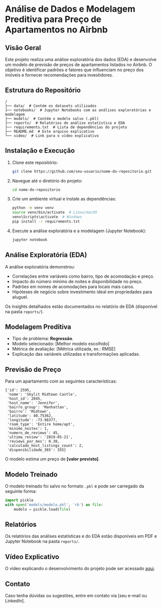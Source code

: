 # Análise de Dados e Modelagem Preditiva para Preço de Apartamentos no Airbnb

## Visão Geral
Este projeto realiza uma análise exploratória dos dados (EDA) e desenvolve um modelo de previsão de preços de apartamentos listados no Airbnb. O objetivo é identificar padrões e fatores que influenciam no preço dos imóveis e fornecer recomendações para investidores.

## Estrutura do Repositório
```
/
├── data/  # Contém os datasets utilizados
├── notebooks/  # Jupyter Notebooks com as análises exploratórias e modelagem
├── models/  # Contém o modelo salvo (.pkl)
├── reports/  # Relatórios de análise estatística e EDA
├── requirements.txt  # Lista de dependências do projeto
├── README.md  # Este arquivo explicativo
└── video/  # Link para o vídeo explicativo
```

## Instalação e Execução
1. Clone este repositório:
   ```bash
   git clone https://github.com/seu-usuario/nome-do-repositorio.git
   ```
2. Navegue até o diretório do projeto:
   ```bash
   cd nome-do-repositorio
   ```
3. Crie um ambiente virtual e instale as dependências:
   ```bash
   python -m venv venv
   source venv/bin/activate  # Linux/macOS
   venv\Scripts\activate  # Windows
   pip install -r requirements.txt
   ```
4. Execute a análise exploratória e a modelagem (Jupyter Notebook):
   ```bash
   jupyter notebook
   ```

## Análise Exploratória (EDA)
A análise exploratória demonstrou:
- Correlações entre variáveis como bairro, tipo de acomodação e preço.
- Impacto do número mínimo de noites e disponibilidade no preço.
- Padrões em nomes de acomodações para locais mais caros.
- Hipóteses de negócio sobre investimento ideal em propriedades para aluguel.

Os insights detalhados estão documentados no relatório de EDA (disponível na pasta `reports/`).

## Modelagem Preditiva
- Tipo de problema: **Regressão**.
- Modelo selecionado: [Melhor modelo escolhido]
- Métrica de avaliação: [Métrica utilizada, ex.: RMSE]
- Explicação das variáveis utilizadas e transformações aplicadas.

## Previsão de Preço
Para um apartamento com as seguintes características:
```
{'id': 2595,
 'nome': 'Skylit Midtown Castle',
 'host_id': 2845,
 'host_name': 'Jennifer',
 'bairro_group': 'Manhattan',
 'bairro': 'Midtown',
 'latitude': 40.75362,
 'longitude': -73.98377,
 'room_type': 'Entire home/apt',
 'minimo_noites': 1,
 'numero_de_reviews': 45,
 'ultima_review': '2019-05-21',
 'reviews_por_mes': 0.38,
 'calculado_host_listings_count': 2,
 'disponibilidade_365': 355}
```
O modelo estima um preço de **[valor previsto]**.

## Modelo Treinado
O modelo treinado foi salvo no formato `.pkl` e pode ser carregado da seguinte forma:
```python
import pickle
with open('models/modelo.pkl', 'rb') as file:
    modelo = pickle.load(file)
```

## Relatórios
Os relatórios das análises estatísticas e do EDA estão disponíveis em PDF e Jupyter Notebook na pasta `reports/`.

## Vídeo Explicativo
O vídeo explicando o desenvolvimento do projeto pode ser acessado [aqui](link-do-video).

## Contato
Caso tenha dúvidas ou sugestões, entre em contato via [seu e-mail ou LinkedIn].

